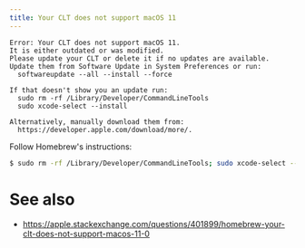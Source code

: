 ```yaml
---
title: Your CLT does not support macOS 11
---
```


```
Error: Your CLT does not support macOS 11.
It is either outdated or was modified.
Please update your CLT or delete it if no updates are available.
Update them from Software Update in System Preferences or run:
  softwareupdate --all --install --force

If that doesn't show you an update run:
  sudo rm -rf /Library/Developer/CommandLineTools
  sudo xcode-select --install

Alternatively, manually download them from:
  https://developer.apple.com/download/more/.
```

Follow Homebrew's instructions:

```sh
$ sudo rm -rf /Library/Developer/CommandLineTools; sudo xcode-select --install
```

# See also
* <https://apple.stackexchange.com/questions/401899/homebrew-your-clt-does-not-support-macos-11-0>
